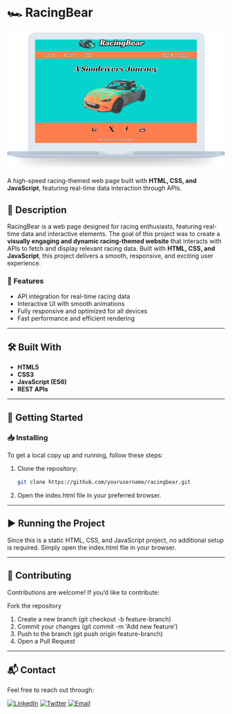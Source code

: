 # 🏎️ RacingBear  
![Project Screenshot](images/racingbear-MacbookPro.png)  

A high-speed racing-themed web page built with **HTML, CSS, and JavaScript**, featuring real-time data interaction through APIs.  

## 📖 Description  
RacingBear is a web page designed for racing enthusiasts, featuring real-time data and interactive elements. The goal of this project was to create a **visually engaging and dynamic racing-themed website** that interacts with APIs to fetch and display relevant racing data. Built with **HTML, CSS, and JavaScript**, this project delivers a smooth, responsive, and exciting user experience.  

### 🔹 Features  
- API integration for real-time racing data  
- Interactive UI with smooth animations  
- Fully responsive and optimized for all devices  
- Fast performance and efficient rendering  

---

## 🛠️ **Built With**  
- **HTML5**  
- **CSS3**  
- **JavaScript (ES6)**  
- **REST APIs**  

---

## 🚀 **Getting Started**  

### 📥 Installing  
To get a local copy up and running, follow these steps:  

1. Clone the repository:  
   ```sh
   git clone https://github.com/yourusername/racingbear.git
2. Open the index.html file in your preferred browser.

---

## ▶️ Running the Project
Since this is a static HTML, CSS, and JavaScript project, no additional setup is required. Simply open the index.html file in your browser.

---

## 🤝 Contributing
Contributions are welcome! If you’d like to contribute:

Fork the repository
1. Create a new branch (git checkout -b feature-branch)
2. Commit your changes (git commit -m 'Add new feature')
3. Push to the branch (git push origin feature-branch)
4. Open a Pull Request

---

## 📬 Contact
Feel free to reach out through:

[![LinkedIn](https://img.shields.io/badge/-LinkedIn-blue?style=flat&logo=Linkedin&logoColor=white)](https://linkedin.com/in/bjørn-thomas-torvund-723189a7)
[![Twitter](https://img.shields.io/badge/-Twitter-blue?style=flat&logo=twitter&logoColor=white)](https://twitter.com/thomastorvund)
[![Email](https://img.shields.io/badge/Email-D14836?style=flat&logo=gmail&logoColor=white)](mailto:bjorn.thomas.torvund@gmail.com)

